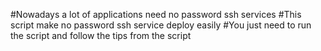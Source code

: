 #Nowadays a lot of applications need no password ssh services
#This script make no password ssh service deploy easily
#You just need to run the script and follow the tips from the script
